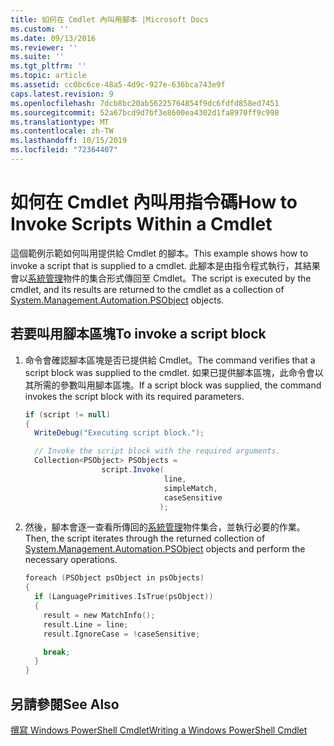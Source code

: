 ```yaml
---
title: 如何在 Cmdlet 內叫用腳本 |Microsoft Docs
ms.custom: ''
ms.date: 09/13/2016
ms.reviewer: ''
ms.suite: ''
ms.tgt_pltfrm: ''
ms.topic: article
ms.assetid: cc0bc6ce-48a5-4d9c-927e-636bca743e9f
caps.latest.revision: 9
ms.openlocfilehash: 7dcb8bc20ab56225764854f9dc6fdfd858ed7451
ms.sourcegitcommit: 52a67bcd9d7bf3e8600ea4302d1fa8970ff9c998
ms.translationtype: MT
ms.contentlocale: zh-TW
ms.lasthandoff: 10/15/2019
ms.locfileid: "72364407"
---
```

# <a name="how-to-invoke-scripts-within-a-cmdlet"></a><span data-ttu-id="4575d-102">如何在 Cmdlet 內叫用指令碼</span><span class="sxs-lookup"><span data-stu-id="4575d-102">How to Invoke Scripts Within a Cmdlet</span></span>

<span data-ttu-id="4575d-103">這個範例示範如何叫用提供給 Cmdlet 的腳本。</span><span class="sxs-lookup"><span data-stu-id="4575d-103">This example shows how to invoke a script that is supplied to a cmdlet.</span></span> <span data-ttu-id="4575d-104">此腳本是由指令程式執行，其結果會以[系統管理](/dotnet/api/System.Management.Automation.PSObject)物件的集合形式傳回至 Cmdlet。</span><span class="sxs-lookup"><span data-stu-id="4575d-104">The script is executed by the cmdlet, and its results are returned to the cmdlet as a collection of [System.Management.Automation.PSObject](/dotnet/api/System.Management.Automation.PSObject) objects.</span></span>

## <a name="to-invoke-a-script-block"></a><span data-ttu-id="4575d-105">若要叫用腳本區塊</span><span class="sxs-lookup"><span data-stu-id="4575d-105">To invoke a script block</span></span>

1. <span data-ttu-id="4575d-106">命令會確認腳本區塊是否已提供給 Cmdlet。</span><span class="sxs-lookup"><span data-stu-id="4575d-106">The command verifies that a script block was supplied to the cmdlet.</span></span> <span data-ttu-id="4575d-107">如果已提供腳本區塊，此命令會以其所需的參數叫用腳本區塊。</span><span class="sxs-lookup"><span data-stu-id="4575d-107">If a script block was supplied, the command invokes the script block with its required parameters.</span></span>

    ```csharp
    if (script != null)
    {
      WriteDebug("Executing script block.");

      // Invoke the script block with the required arguments.
      Collection<PSObject> PSObjects =
                     script.Invoke(
                                   line,
                                   simpleMatch,
                                   caseSensitive
                                  );
    ```

2. <span data-ttu-id="4575d-108">然後，腳本會逐一查看所傳回的[系統管理](/dotnet/api/System.Management.Automation.PSObject)物件集合，並執行必要的作業。</span><span class="sxs-lookup"><span data-stu-id="4575d-108">Then, the script iterates through the returned collection of [System.Management.Automation.PSObject](/dotnet/api/System.Management.Automation.PSObject) objects and perform the necessary operations.</span></span>

    ```c
    foreach (PSObject psObject in psObjects)
    {
      if (LanguagePrimitives.IsTrue(psObject))
      {
        result = new MatchInfo();
        result.Line = line;
        result.IgnoreCase = !caseSensitive;

        break;
      }
    }

    ```

## <a name="see-also"></a><span data-ttu-id="4575d-109">另請參閱</span><span class="sxs-lookup"><span data-stu-id="4575d-109">See Also</span></span>

[<span data-ttu-id="4575d-110">撰寫 Windows PowerShell Cmdlet</span><span class="sxs-lookup"><span data-stu-id="4575d-110">Writing a Windows PowerShell Cmdlet</span></span>](./writing-a-windows-powershell-cmdlet.md)
